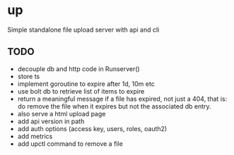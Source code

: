 # up
Simple standalone file upload server with api and cli

## TODO

- decouple db and http code in Runserver()
- store ts
- implement goroutine to expire after 1d, 10m etc
- use bolt db to retrieve list of items to expire
- return a meaningful  message if a file has expired,  not just a 404,
  that is: do  remove the file when it expires  but not the associated
  db entry.
- also serve a html upload page
- add api version in path
- add auth options (access key, users, roles, oauth2)
- add metrics
- add upctl command to remove a file
